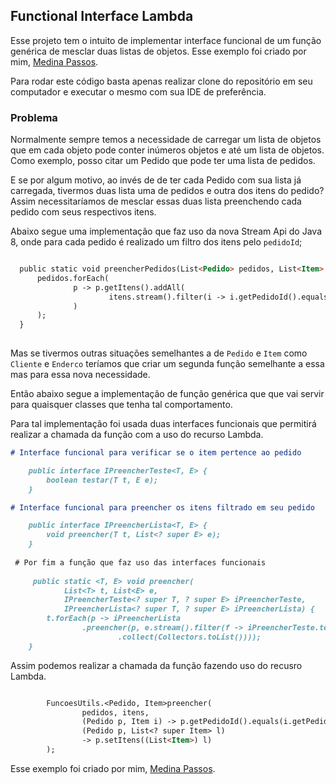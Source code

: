 ## Functional Interface Lambda

Esse projeto tem o intuito de implementar interface funcional de um função genérica de mesclar duas listas de objetos. Esse exemplo foi criado por mim, [Medina Passos](http://medinapassos.com.br).

Para rodar este código basta apenas realizar clone do repositório em seu computador e executar o mesmo com sua IDE de preferência.

### Problema

Normalmente sempre temos a necessidade de carregar um lista de objetos que em cada objeto pode conter inúmeros objetos e até um lista de objetos. Como exemplo, posso citar um Pedido que pode ter uma lista de pedidos.

E se por algum motivo, ao invés de de ter cada Pedido com sua lista já carregada, tivermos duas lista uma de pedidos e outra dos itens do pedido? Assim necessitaríamos de mesclar essas duas lista preenchendo cada pedido com seus respectivos itens.   

Abaixo segue uma implementação que faz uso da nova Stream Api do Java 8, onde para cada pedido é realizado um filtro dos itens pelo `pedidoId`;

```markdown

  public static void preencherPedidos(List<Pedido> pedidos, List<Item> itens) {
      pedidos.forEach(
              p -> p.getItens().addAll(
                      itens.stream().filter(i -> i.getPedidoId().equals(p.getPedidoId())).collect(Collectors.toList())
              )
      );
  }
  
```

Mas se tivermos outras situações semelhantes a de `Pedido` e `Item` como `Cliente` e `Enderco` teríamos que criar um segunda função semelhante a essa mas para essa nova necessidade.

Então abaixo segue a implementação  de função genérica que que vai servir para quaisquer classes que tenha tal comportamento.

Para tal implementação foi usada duas interfaces funcionais que permitirá realizar a chamada da função com a uso do recurso Lambda.

```markdown
# Interface funcional para verificar se o item pertence ao pedido

    public interface IPreencherTeste<T, E> {
        boolean testar(T t, E e);
    }

# Interface funcional para preencher os itens filtrado em seu pedido

    public interface IPreencherLista<T, E> {
        void preencher(T t, List<? super E> e);
    }
  
 # Por fim a função que faz uso das interfaces funcionais
 
     public static <T, E> void preencher(
            List<T> t, List<E> e,
            IPreencherTeste<? super T, ? super E> iPreencherTeste,
            IPreencherLista<? super T, ? super E> iPreencherLista) {
        t.forEach(p -> iPreencherLista
                .preencher(p, e.stream().filter(f -> iPreencherTeste.testar(p, f))
                        .collect(Collectors.toList())));
    }
```

Assim podemos realizar a chamada da função fazendo uso do recusro Lambda.

```markdown

        FuncoesUtils.<Pedido, Item>preencher(
                pedidos, itens,
                (Pedido p, Item i) -> p.getPedidoId().equals(i.getPedidoId()),
                (Pedido p, List<? super Item> l)
                -> p.setItens((List<Item>) l)
        );

```

Esse exemplo foi criado por mim, [Medina Passos](http://medinapassos.com.br).

